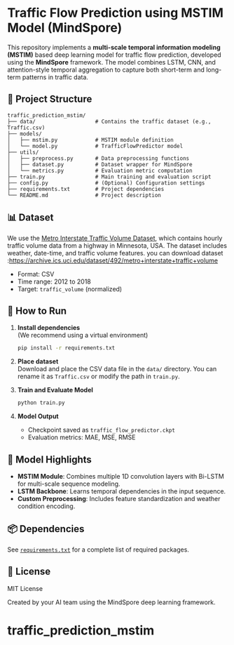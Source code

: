 # Traffic Flow Prediction using MSTIM Model (MindSpore)

This repository implements a **multi-scale temporal information modeling (MSTIM)** based deep learning model for traffic flow prediction, developed using the **MindSpore** framework. The model combines LSTM, CNN, and attention-style temporal aggregation to capture both short-term and long-term patterns in traffic data.

## 📁 Project Structure

```
traffic_prediction_mstim/
├── data/                   # Contains the traffic dataset (e.g., Traffic.csv)
├── models/
│   ├── mstim.py            # MSTIM module definition
│   └── model.py            # TrafficFlowPredictor model
├── utils/
│   ├── preprocess.py       # Data preprocessing functions
│   ├── dataset.py          # Dataset wrapper for MindSpore
│   └── metrics.py          # Evaluation metric computation
├── train.py                # Main training and evaluation script
├── config.py               # (Optional) Configuration settings
├── requirements.txt        # Project dependencies
└── README.md               # Project description
```

## 📊 Dataset

We use the [Metro Interstate Traffic Volume Dataset](https://archive.ics.uci.edu/ml/datasets/Metro+Interstate+Traffic+Volume), which contains hourly traffic volume data from a highway in Minnesota, USA. The dataset includes weather, date-time, and traffic volume features.
you can download dataset :https://archive.ics.uci.edu/dataset/492/metro+interstate+traffic+volume
- Format: CSV
- Time range: 2012 to 2018
- Target: `traffic_volume` (normalized)

## 🚀 How to Run

1. **Install dependencies**  
   (We recommend using a virtual environment)

   ```bash
   pip install -r requirements.txt
   ```

2. **Place dataset**  
   Download and place the CSV data file in the `data/` directory. You can rename it as `Traffic.csv` or modify the path in `train.py`.

3. **Train and Evaluate Model**

   ```bash
   python train.py
   ```

4. **Model Output**  
   - Checkpoint saved as `traffic_flow_predictor.ckpt`
   - Evaluation metrics: MAE, MSE, RMSE

## 🧠 Model Highlights

- **MSTIM Module**: Combines multiple 1D convolution layers with Bi-LSTM for multi-scale sequence modeling.
- **LSTM Backbone**: Learns temporal dependencies in the input sequence.
- **Custom Preprocessing**: Includes feature standardization and weather condition encoding.

## 📦 Dependencies

See [`requirements.txt`](./requirements.txt) for a complete list of required packages.

## 📄 License

MIT License



Created by your AI team using the MindSpore deep learning framework.

# traffic_prediction_mstim

